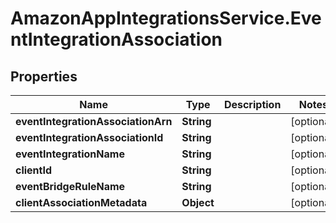 # AmazonAppIntegrationsService.EventIntegrationAssociation

## Properties

Name | Type | Description | Notes
------------ | ------------- | ------------- | -------------
**eventIntegrationAssociationArn** | **String** |  | [optional] 
**eventIntegrationAssociationId** | **String** |  | [optional] 
**eventIntegrationName** | **String** |  | [optional] 
**clientId** | **String** |  | [optional] 
**eventBridgeRuleName** | **String** |  | [optional] 
**clientAssociationMetadata** | **Object** |  | [optional] 


